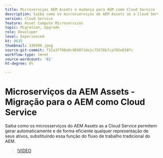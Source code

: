 ```yaml
---
title: Microserviços AEM Assets e mudança para AEM como Cloud Service
description: Saiba como os microsserviços do AEM Assets as a Cloud Service permitem gerar automaticamente e de forma eficiente qualquer representação de seus ativos, substituindo essa função do fluxo de trabalho tradicional do AEM.
version: Cloud Service
feature: Asset Compute Microservices
topic: Migration, Upgrade
role: Developer
level: Experienced
kt: 8635
thumbnail: 336990.jpeg
source-git-commit: f22a37f80a9c9698718e1c75576b7ca705e658fc
workflow-type: tm+mt
source-wordcount: '81'
ht-degree: 0%

---
```



# Microserviços da AEM Assets - Migração para o AEM como Cloud Service

Saiba como os microsserviços do AEM Assets as a Cloud Service permitem gerar automaticamente e de forma eficiente qualquer representação de seus ativos, substituindo essa função do fluxo de trabalho tradicional do AEM.

>[!VIDEO](https://video.tv.adobe.com/v/336990/?quality=12&learn=on)
